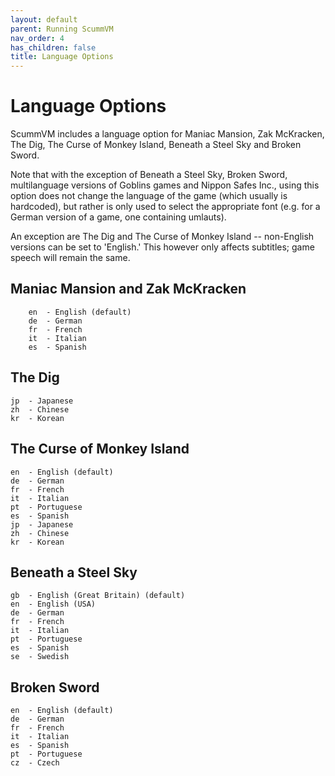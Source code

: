 ```yaml
---
layout: default
parent: Running ScummVM
nav_order: 4
has_children: false
title: Language Options
---
```


# Language Options

ScummVM includes a language option for Maniac Mansion, Zak McKracken, The Dig, The Curse of Monkey Island, Beneath a Steel Sky and Broken Sword.

Note that with the exception of Beneath a Steel Sky, Broken Sword, multilanguage versions of Goblins games and Nippon Safes Inc., using this option does not change the language of the game (which usually is hardcoded), but rather is only used to select the appropriate font (e.g. for a German version of a game, one containing umlauts).

An exception are The Dig and The Curse of Monkey Island -- non-English versions can be set to 'English.' This however only affects subtitles; game speech will remain the same.

## Maniac Mansion and Zak McKracken

```
    en  - English (default)
    de  - German
    fr  - French
    it  - Italian
    es  - Spanish
```

## The Dig

```
jp  - Japanese
zh  - Chinese
kr  - Korean
```

## The Curse of Monkey Island

```
en  - English (default)
de  - German
fr  - French
it  - Italian
pt  - Portuguese
es  - Spanish
jp  - Japanese
zh  - Chinese
kr  - Korean
```

## Beneath a Steel Sky

```
gb  - English (Great Britain) (default)
en  - English (USA)
de  - German
fr  - French
it  - Italian
pt  - Portuguese
es  - Spanish
se  - Swedish
```

## Broken Sword

```
en  - English (default)
de  - German
fr  - French
it  - Italian
es  - Spanish
pt  - Portuguese
cz  - Czech
```

